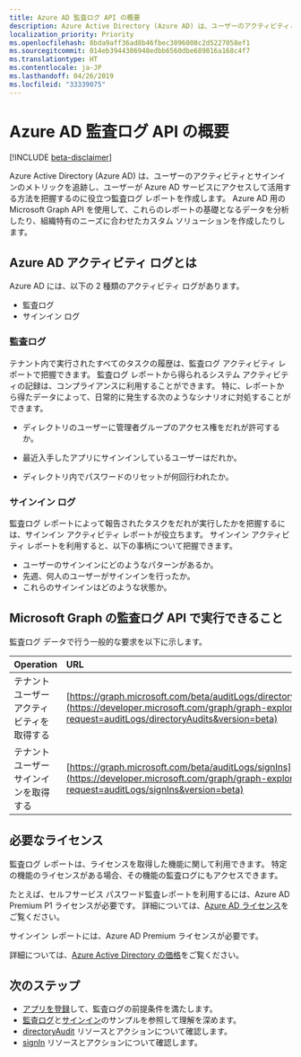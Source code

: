 ```yaml
---
title: Azure AD 監査ログ API の概要
description: Azure Active Directory (Azure AD) は、ユーザーのアクティビティとサインインのメトリックを追跡し、ユーザーが Azure AD サービスにアクセスして活用する方法を把握するのに役立つ監査ログ レポートを作成します。 Azure AD 用の Microsoft Graph API を使用して、これらのレポートの基礎となるデータを分析したり、組織特有のニーズに合わせたカスタム ソリューションを作成したりします。
localization_priority: Priority
ms.openlocfilehash: 8bda9aff36ad8b46fbec3096008c2d5227058ef1
ms.sourcegitcommit: 014eb3944306948edbb6560dbe689816a168c4f7
ms.translationtype: HT
ms.contentlocale: ja-JP
ms.lasthandoff: 04/26/2019
ms.locfileid: "33339075"
---
```

# <a name="azure-ad-audit-log-api-overview"></a>Azure AD 監査ログ API の概要

[!INCLUDE [beta-disclaimer](../../includes/beta-disclaimer.md)]

Azure Active Directory (Azure AD) は、ユーザーのアクティビティとサインインのメトリックを追跡し、ユーザーが Azure AD サービスにアクセスして活用する方法を把握するのに役立つ監査ログ レポートを作成します。 Azure AD 用の Microsoft Graph API を使用して、これらのレポートの基礎となるデータを分析したり、組織特有のニーズに合わせたカスタム ソリューションを作成したりします。

## <a name="what-are-azure-ad-activity-logs"></a>Azure AD アクティビティ ログとは

Azure AD には、以下の 2 種類のアクティビティ ログがあります。

- 監査ログ 
- サインイン ログ

### <a name="audit-logs"></a>監査ログ

テナント内で実行されたすべてのタスクの履歴は、監査ログ アクティビティ レポートで把握できます。 監査ログ レポートから得られるシステム アクティビティの記録は、コンプライアンスに利用することができます。 特に、レポートから得たデータによって、日常的に発生する次のようなシナリオに対処することができます。

- ディレクトリのユーザーに管理者グループのアクセス権をだれが許可するか。

- 最近入手したアプリにサインインしているユーザーはだれか。

- ディレクトリ内でパスワードのリセットが何回行われたか。

### <a name="sign-in-logs"></a>サインイン ログ

監査ログ レポートによって報告されたタスクをだれが実行したかを把握するには、サインイン アクティビティ レポートが役立ちます。 サインイン アクティビティ レポートを利用すると、以下の事柄について把握できます。

- ユーザーのサインインにどのようなパターンがあるか。
- 先週、何人のユーザーがサインインを行ったか。
- これらのサインインはどのような状態か。

## <a name="what-can-i-do-with-audit-log-apis-in-microsoft-graph"></a>Microsoft Graph の監査ログ API で実行できること

監査ログ データで行う一般的な要求を以下に示します。

Operation | URL
:----------|:----
テナント ユーザー アクティビティを取得する | [https://graph.microsoft.com/beta/auditLogs/directoryAudits](https://developer.microsoft.com/graph/graph-explorer?request=auditLogs/directoryAudits&version=beta)
テナント ユーザー サインインを取得する | [https://graph.microsoft.com/beta/auditLogs/signIns](https://developer.microsoft.com/graph/graph-explorer?request=auditLogs/signIns&version=beta)

## <a name="what-licenses-do-i-need"></a>必要なライセンス

監査ログ レポートは、ライセンスを取得した機能に関して利用できます。  特定の機能のライセンスがある場合、その機能の監査ログにもアクセスできます。

たとえば、セルフサービス パスワード監査レポートを利用するには、Azure AD Premium P1 ライセンスが必要です。  詳細については、[Azure AD ライセンス](https://azure.microsoft.com/pricing/details/active-directory/)をご覧ください。

サインイン レポートには、Azure AD Premium ライセンスが必要です。

詳細については、[Azure Active Directory の価格](https://azure.microsoft.com/pricing/details/active-directory/)をご覧ください。

## <a name="next-steps"></a>次のステップ

- [アプリを登録](https://docs.microsoft.com/azure/active-directory/active-directory-reporting-api-prerequisites-azure-portal)して、監査ログの前提条件を満たします。 
- [監査ログ](https://docs.microsoft.com/azure/active-directory/active-directory-reporting-api-audit-samples)と[サインイン](https://docs.microsoft.com/azure/active-directory/active-directory-reporting-api-sign-in-activity-samples)のサンプルを参照して理解を深めます。  
- [directoryAudit](directoryaudit.md) リソースとアクションについて確認します。
- [signIn](signin.md) リソースとアクションについて確認します。 

